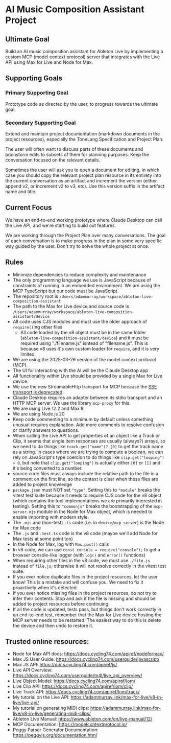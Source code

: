 # AI Music Composition Assistant Project

## Ultimate Goal

Build an AI music composition assistant for Ableton Live by implementing a custom MCP (model context protocol) server
that integrates with the Live API using Max for Live and Node for Max.

## Supporting Goals

### Primary Supporting Goal

Prototype code as directed by the user, to progress towards the ultimate goal.

### Secondary Supporting Goal

Extend and maintain project documentation (markdown documents in the project resources), especially the ToneLang
Specification and Project Plan.

The user will often want to discuss parts of these documents and brainstorm edits to subsets of them for planning
purposes. Keep the conversation focused on the relevant details.

Sometimes the user will ask you to open a document for editing, in which case you should copy the relevant project plan
resource in its entirety into the current conversation as an artifact and increment the version (either append v2, or
increment v2 to v3, etc). Use this version suffix in the artifact name and title.

## Current Focus

We have an end-to-end working prototype where Claude Desktop can call the Live API, and we're starting to build out
features.

We are working through the Project Plan over many conversations. The goal of each conversation is to make progress in
the plan in some very specific way guided by the user. Don't try to solve the whole project at once.

## Rules

- Minimize dependencies to reduce complexity and maintenance
- The only programming language we use is JavaScript because of constraints of running in an embedded environment. We
  are using the MCP TypeScript but our code must be JavaScript.
- The repository root is `/Users/adammurray/workspace/ableton-live-composition-assistant`
- The path to the Max for Live device and source code is
  `/Users/adammurray/workspace/ableton-live-composition-assistant/device`
- All code uses CJS modules and must use the older approach of `require()`ing other files
  - All code loaded by the v8 object must be in the same folder (`ableton-live-composition-assistant/device`) and it
    must be required using "./filename.js" isntead of "filename.js". This is because v8 uses it's own custom loader for
    `require`, and it is very limited.
- We are using the 2025-03-26 version of the model context protocol (MCP).
- The UI for interacting with the AI will be the Claude Desktop app
- All functionality within Live should be provided by a single Max for Live device
- We use the new StreamableHttp transport for MCP because the
  [SSE transport is deprecated](https://github.com/modelcontextprotocol/typescript-sdk?tab=readme-ov-file#backwards-compatibility).
- Claude Desktop requires an adapter between its stdio transport and an HTTP MCP server. We use the library `mcp-proxy`
  for this.
- We are using Live 12.2 and Max 9
- We are using Node.js 20
- Keep code commenting to a minimum by default unless something unusual requires explanation. Add more comments to
  resolve confusion or clarify answers to questions.
- When calling the Live API to get properties of an object like a Track or Clip, it seems that single item responses are
  usually (always?) arrays, so we need to do things like `track.get("name")?.[0]` to get the track name as a string. In
  cases where we are trying to compute a boolean, we can rely on JavaScript's type coercion to do things like
  `clip.get("looping") > 0`, but note that `clip.get("looping")` is actually either `[0]` or `[1]` and it's being
  converted to a number.
- source code files must always include the relative path to the file in a comment on the first line, so the context is
  clear when these files are added to project knowledge
- `package.json` must NOT set `"type"`. Setting this to `"module"` breaks the vitest test suite because it needs to
  require CJS code for the v8 object (which contains the tool implementations we are primarily interested in testing).
  Setting this to `"commonjs"` breaks the bootstrapping of the `mcp-server.mjs` module in the Node for Max object, which
  is needed to enable importing with modern style.
- The `.mjs` and (non-test) `.ts` code (i.e. in `device/mcp-server`) is the Node for Max code
- The `.js` and `.test.ts` code is the v8 code (maybe we'll add Node for Max tests at some point too)
- In the Node for Max, log with `Max.post()` calls
- In v8 code, we can use `const console = require("console");` to get a browser console-like logger (with `log()` and
  `error()` functions)
- When requiring other files in the v8 code, we must use `./file.js` instead of `file.js`, otherwise it will not resolve
  correctly in the vitest test suite.
- If you ever notice duplicate files in the project resources, let the user know! This is a mistake and will confuse
  you. We need to fix it proactively when it's detected.
- If you ever notice missing files in the project resources, do not try to infer their contents. Stop and ask if the
  file is missing and should be added to project resources before continuing.
- If all the code is updated, tests pass, but things don't work correctly in an end-to-end test, remember that the Max
  for Live device hosting the MCP server needs to be restarted. The easiest way to do this is delete the device and then
  undo to restore it.

## Trusted online resources:

- Node for Max API docs: https://docs.cycling74.com/apiref/nodeformax/
- Max JS User Guide: https://docs.cycling74.com/userguide/javascript/
- Max JS API: https://docs.cycling74.com/apiref/js/
- Live API Overview: https://docs.cycling74.com/userguide/m4l/live_api_overview/
- Live Object Model: https://docs.cycling74.com/apiref/lom/
- Live Clip API: https://docs.cycling74.com/apiref/lom/clip/
- Live Track API: https://docs.cycling74.com/apiref/lom/track/
- My tutorial on the Live API: https://adammurray.link/max-for-live/v8-in-live/live-api/
- My tutorial on generating MIDI clips: https://adammurray.link/max-for-live/v8-in-live/generating-midi-clips/
- Ableton Live Manual: https://www.ableton.com/en/live-manual/12/
- MCP Documentation: https://modelcontextprotocol.io/
- Peggy Parser Generator Documentation: https://peggyjs.org/documentation.html
